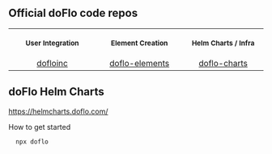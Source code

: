 ## Official doFlo code repos

<table>
<th align="center">
<img width="295" height="0">
<p> 
<small>
User Integration 
</small>
</p>
</th>
<th align="center">
<img width="295" height="0">
<p> 
<small>
Element Creation
</small>
</p>
</th>
<th align="center">
<img width="295" height="0">
<p> 
<small>
Helm Charts / Infra
</small>
</p>
</th>
</tr>
<tr>
<td align="center">
<!-- REMOVE THE BACKSLASHES -->
  <a href="https://github.com/dofloinc/">dofloinc</a>
</td>
<td align="center">
<!-- REMOVE THE BACKSLASHES -->
  <a href="https://github.com/doflo-elements/">doflo-elements</a>
</td>
  <td align="center">
<!-- REMOVE THE BACKSLASHES -->
  <a href="https://github.com/doflo-charts/">doflo-charts</a>
  </td>
</tr>

</table>  

## doFlo Helm Charts

https://helmcharts.doflo.com/

How to get started

```sh
  npx doflo

```


<!--

**Here are some ideas to get you started:**

🙋‍♀️ A short introduction - what is your organization all about?
🌈 Contribution guidelines - how can the community get involved?
👩‍💻 Useful resources - where can the community find your docs? Is there anything else the community should know?
🍿 Fun facts - what does your team eat for breakfast?
🧙 Remember, you can do mighty things with the power of [Markdown](https://docs.github.com/github/writing-on-github/getting-started-with-writing-and-formatting-on-github/basic-writing-and-formatting-syntax)
-->
